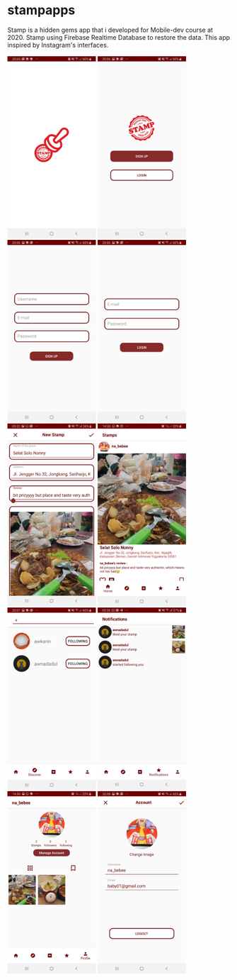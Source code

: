 # stampapps
Stamp is a hidden gems app that i developed for Mobile-dev course at 2020. Stamp using Firebase Realtime Database to restore the data. This app inspired by Instagram's interfaces. <br>
<br>
<img src="https://github.com/alfiyahqz/stampapps/blob/master/screenshot/stamp%20splash.jpg" width = "200">
<img src="https://github.com/alfiyahqz/stampapps/blob/master/screenshot/stamp%20join.jpg" width = "200">
<img src="https://github.com/alfiyahqz/stampapps/blob/master/screenshot/stamp%20register.jpg" width = "200">
<img src="https://github.com/alfiyahqz/stampapps/blob/master/screenshot/stamp%20login.jpg" width = "200">
<img src="https://github.com/alfiyahqz/stampapps/blob/master/screenshot/stamp%20add%20new.jpg" width = "200">
<img src="https://github.com/alfiyahqz/stampapps/blob/master/screenshot/stamp%20home.jpg" width = "200">
<img src="https://github.com/alfiyahqz/stampapps/blob/master/screenshot/stamp%20discover.jpg" width = "200">
<img src="https://github.com/alfiyahqz/stampapps/blob/master/screenshot/stamp%20notif.jpg" width = "200">
<img src="https://github.com/alfiyahqz/stampapps/blob/master/screenshot/stamp%20profile.jpg" width = "200">
<img src="https://github.com/alfiyahqz/stampapps/blob/master/screenshot/stamp%20profile%20setting.jpg" width = "200">

